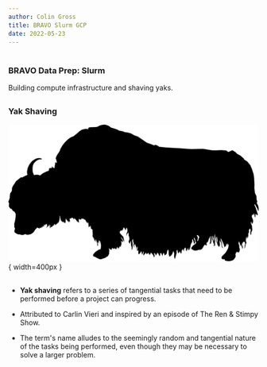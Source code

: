 ```yaml
---
author: Colin Gross
title: BRAVO Slurm GCP
date: 2022-05-23
---
```


#
<h3>BRAVO Data Prep: Slurm</h3>
Building compute infrastructure and shaving yaks.

##
### Yak Shaving

![](assets/yak_black.svg){ width=400px }

##
- **Yak shaving** refers to a series of tangential tasks that need to be performed before a project can progress. 

- Attributed to Carlin Vieri and inspired by an episode of The Ren & Stimpy Show. 

- The term's name alludes to the seemingly random and tangential nature of the tasks being performed, even though they may be necessary to solve a larger problem.
